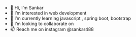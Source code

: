 - 👋 Hi, I’m Sankar
- 👀 I’m interested in web development
- 🌱 I’m currently learning javascript , spring boot, bootstrap
- 💞️ I’m looking to collaborate on 
- 📫 Reach me on instagram @sankar488


<!---
Sankar488/Sankar488 is a ✨ special ✨ repository because its `README.md` (this file) appears on your GitHub profile.
You can click the Preview link to take a look at your changes.
--->

